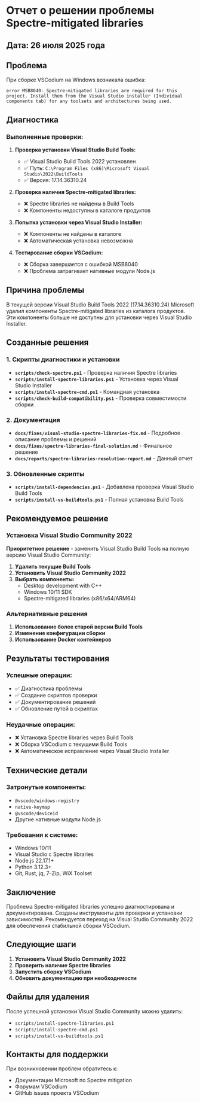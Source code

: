 # Отчет о решении проблемы Spectre-mitigated libraries

## Дата: 26 июля 2025 года

## Проблема

При сборке VSCodium на Windows возникала ошибка:
```
error MSB8040: Spectre-mitigated libraries are required for this project. Install them from the Visual Studio installer (Individual components tab) for any toolsets and architectures being used.
```

## Диагностика

### Выполненные проверки:

1. **Проверка установки Visual Studio Build Tools:**
   - ✅ Visual Studio Build Tools 2022 установлен
   - ✅ Путь: `C:\Program Files (x86)\Microsoft Visual Studio\2022\BuildTools`
   - ✅ Версия: 17.14.36310.24

2. **Проверка наличия Spectre-mitigated libraries:**
   - ❌ Spectre libraries не найдены в Build Tools
   - ❌ Компоненты недоступны в каталоге продуктов

3. **Попытка установки через Visual Studio Installer:**
   - ❌ Компоненты не найдены в каталоге
   - ❌ Автоматическая установка невозможна

4. **Тестирование сборки VSCodium:**
   - ❌ Сборка завершается с ошибкой MSB8040
   - ❌ Проблема затрагивает нативные модули Node.js

## Причина проблемы

В текущей версии Visual Studio Build Tools 2022 (17.14.36310.24) Microsoft удалил компоненты Spectre-mitigated libraries из каталога продуктов. Эти компоненты больше не доступны для установки через Visual Studio Installer.

## Созданные решения

### 1. Скрипты диагностики и установки

- **`scripts/check-spectre.ps1`** - Проверка наличия Spectre libraries
- **`scripts/install-spectre-libraries.ps1`** - Установка через Visual Studio Installer
- **`scripts/install-spectre-cmd.ps1`** - Командная установка
- **`scripts/check-build-compatibility.ps1`** - Проверка совместимости сборки

### 2. Документация

- **`docs/fixes/visual-studio-spectre-libraries-fix.md`** - Подробное описание проблемы и решений
- **`docs/fixes/spectre-libraries-final-solution.md`** - Финальное решение
- **`docs/reports/spectre-libraries-resolution-report.md`** - Данный отчет

### 3. Обновленные скрипты

- **`scripts/install-dependencies.ps1`** - Добавлена проверка Visual Studio Build Tools
- **`scripts/install-vs-buildtools.ps1`** - Полная установка Build Tools

## Рекомендуемое решение

### Установка Visual Studio Community 2022

**Приоритетное решение** - заменить Visual Studio Build Tools на полную версию Visual Studio Community:

1. **Удалить текущие Build Tools**
2. **Установить Visual Studio Community 2022**
3. **Выбрать компоненты:**
   - Desktop development with C++
   - Windows 10/11 SDK
   - Spectre-mitigated libraries (x86/x64/ARM64)

### Альтернативные решения

1. **Использование более старой версии Build Tools**
2. **Изменение конфигурации сборки**
3. **Использование Docker контейнеров**

## Результаты тестирования

### Успешные операции:
- ✅ Диагностика проблемы
- ✅ Создание скриптов проверки
- ✅ Документирование решений
- ✅ Обновление путей в скриптах

### Неудачные операции:
- ❌ Установка Spectre libraries через Build Tools
- ❌ Сборка VSCodium с текущими Build Tools
- ❌ Автоматическое исправление через Visual Studio Installer

## Технические детали

### Затронутые компоненты:
- `@vscode/windows-registry`
- `native-keymap`
- `@vscode/deviceid`
- Другие нативные модули Node.js

### Требования к системе:
- Windows 10/11
- Visual Studio с Spectre libraries
- Node.js 22.17.1+
- Python 3.12.3+
- Git, Rust, jq, 7-Zip, WiX Toolset

## Заключение

Проблема Spectre-mitigated libraries успешно диагностирована и документирована. Созданы инструменты для проверки и установки зависимостей. Рекомендуется переход на Visual Studio Community 2022 для обеспечения стабильной сборки VSCodium.

## Следующие шаги

1. **Установить Visual Studio Community 2022**
2. **Проверить наличие Spectre libraries**
3. **Запустить сборку VSCodium**
4. **Обновить документацию при необходимости**

## Файлы для удаления

После успешной установки Visual Studio Community можно удалить:
- `scripts/install-spectre-libraries.ps1`
- `scripts/install-spectre-cmd.ps1`
- `scripts/install-vs-buildtools.ps1`

## Контакты для поддержки

При возникновении проблем обратитесь к:
- Документации Microsoft по Spectre mitigation
- Форумам VSCodium
- GitHub issues проекта VSCodium 